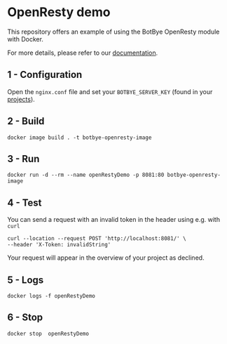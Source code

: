 # OpenResty demo

This repository offers an example of using the BotBye OpenResty module with Docker.

For more details, please refer to our [documentation](https://docs.botbye.com/server-side-integration/OpenResty/).

## 1 - Configuration

Open the `nginx.conf` file and set your `BOTBYE_SERVER_KEY` (found in your [projects](https://app.botbye.com/admin/projects)).

## 2 - Build

```
docker image build . -t botbye-openresty-image
```

## 3 - Run

```
docker run -d --rm --name openRestyDemo -p 8081:80 botbye-openresty-image
```

## 4 - Test

You can send a request with an invalid token in the header using e.g. with `curl`

```
curl --location --request POST 'http://localhost:8081/' \
--header 'X-Token: invalidString'
```

Your request will appear in the overview of your project as declined.

## 5 - Logs

```
docker logs -f openRestyDemo
```

## 6 - Stop

```
docker stop  openRestyDemo
```
